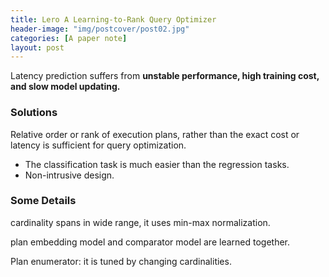 ```yaml
---
title: Lero A Learning-to-Rank Query Optimizer
header-image: "img/postcover/post02.jpg"
categories: [A paper note]
layout: post
---
```




Latency prediction suffers from **unstable performance, high training cost, and slow model updating.**

### Solutions

Relative order or rank of execution plans, rather than the exact cost or latency is sufficient for query optimization.

- The classification task is much easier than the regression tasks.
- Non-intrusive design.



### Some Details

cardinality spans in wide range, it uses min-max normalization.

plan embedding model and comparator model are learned together.

Plan enumerator: it is tuned by changing cardinalities.





### 











